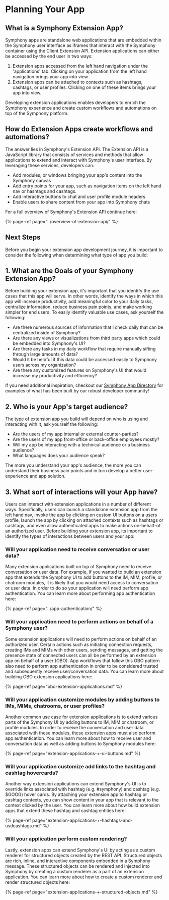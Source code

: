 # Planning Your App

## What is a Symphony Extension App?

Symphony apps are standalone web applications that are embedded within the Symphony user interface as iframes that interact with the Symphony container using the Client Extension API.  Extension applications can either be accessed by the end user in two ways: 

1. Extension apps accessed from the left hand navigation under the 'applications' tab.  Clicking on your application from the left hand navigation brings your app into view
2. Extension apps can be attached to contexts such as hashtags, cashtags, or user profiles.  Clicking on one of these items brings your app into view.    

Developing extension applications enables developers to enrich the Symphony experience and create custom workflows and automations on top of the Symphony platform.

## How do Extension Apps create workflows and automations?

The answer lies in Symphony's Extension API.  The Extension API is a JavaScript library that consists of services and methods that allow applications to extend and interact with Symphony's user interface.  By leveraging these services, developers can:

* Add modules, or windows bringing your app's content into the Symphony canvas
* Add entry points for your app, such as navigation items on the left hand nav or hashtags and cashtags.
* Add interactive buttons to chat and user profile module headers
* Enable users to share content from your app into Symphony chats

For a full overview of Symphony's Extension API continue here:

{% page-ref page="../overview-of-extension-api/" %}

##  Next Steps

Before you begin your extension app development journey, it is important to consider the following when determining what type of app you build:

## 1.  What are the Goals of your Symphony Extension App?

Before building your extension app, it's important that you identify the use cases that this app will serve.  In other words, identify the ways in which this app will increase productivity, add meaningful color to your daily tasks, centralize information, reduce business pain points, and make working simpler for end users.  To easily identify valuable use cases, ask yourself the following:

* Are there numerous sources of information that I check daily that can be centralized inside of Symphony?
* Are there any views or visualizations from third party apps which could be embedded into Symphony's UI?
* Are there any tasks in my daily workflow that require manually sifting through large amounts of data?
* Would it be helpful if this data could be accessed easily to Symphony users across my organization?
* Are there any customized features on Symphony's UI that would increase my productivity and efficiency?

If you need additional inspiration, checkout our [Symphony App Directory](https://symphony.com/resource/app-directory/) for examples of what has been built by our robust developer community!

## 2.  Who is your App's target audience?

The type of extension app you build will depend on who is using and interacting with it, ask yourself the following:

* Are the users of my app internal or external counter-parties?
* Are the users of my app front-office or back-office employees mostly?
* Will my app be interacting with a technical audience or a business audience?
* What languages does your audience speak?

The more you understand your app's audience, the more you can understand their business pain points and in turn develop a better user-experience and app solution.

## 3.  What sort of interactions will your App have?

Users can interact with extension applications in a number of different ways.  Specifically, users can launch a standalone extension app from the left hand nav, invoke the app by clicking on custom UI buttons on a users profile, launch the app by clicking on attached contexts such as hashtags or cashtags, and even allow authenticated apps to make actions on-behalf-of an authorized user.  Before building your extension app, its important to identify the types of interactions between users and your app:

### Will your application need to receive conversation or user data?

Many extension applications built on top of Symphony need to receive conversation or user data.  For example, if you wanted to build an extension app that extends the Symphony UI to add buttons to the IM, MIM, profile, or chatroom modules, it is likely that you would need access to conversation or user data.  In order to do so your application will need perform app authentication.  You can learn more about performing app authentication here:

{% page-ref page="../app-authentication/" %}

### Will your application need to perform actions on behalf of a Symphony user?

Some extension applications will need to perform actions on behalf of an authorized user.  Certain actions such as initiating connection requests, creating IMs and MIMs with other users, sending messages, and getting the presence state of connected users can all be performed by an extension app on behalf of a user \(OBO\).  App workflows that follow this OBO pattern also need to perform app authentication in order to be considered trusted and subsequently receive user/conversation data.  You can learn more about building OBO extension applications here:

{% page-ref page="obo-extension-applications.md" %}

### Will your application customize modules by adding buttons to IMs, MIMs, chatrooms, or user profiles?

Another common use case for extension applications is to extend various parts of the Symphony UI by adding buttons to IM, MIM or chatroom, or profile modules.  In order to receive the conversation and user data associated with these modules, these extension apps must also perform app authentication.  You can learn more about how to receive user and conversation data as well as adding buttons to Symphony modules here:

{% page-ref page="extension-applications-+-ui-buttons.md" %}

### Will your application customize add links to the hashtag and cashtag hovercards?

Another way extension applications can extend Symphony's UI is to override links associated with hashtag \(e.g. \#symphony\) and cashtag \(e.g. $GOOG\) hover cards.  By attaching your extension app to hashtag or cashtag contexts, you can show content in your app that is relevant to the context clicked by the user.  You can learn more about how build extension apps that extend these hashtag and cashtag entities here:

{% page-ref page="extension-applications-+-hashtags-and-usdcashtags.md" %}

### Will your application perform custom rendering?

Lastly, extension apps can extend Symphony's UI by acting as a custom renderer for structured objects created by the REST API.  Structured objects are rich, inline, and interactive components embedded in a Symphony message.  These structured objects can be rendered and injected into Symphony by creating a custom renderer as a part of an extension application.  You can learn more about how to create a custom renderer and render structured objects here:

{% page-ref page="extension-applications-+-structured-objects.md" %}

